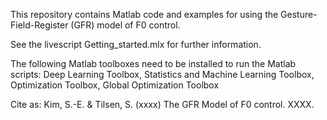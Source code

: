 This repository contains Matlab code and examples for using the Gesture-Field-Register (GFR) model of F0 control.

See the livescript Getting_started.mlx for further information.

The following Matlab toolboxes need to be installed to run the Matlab scripts:
Deep Learning Toolbox,
Statistics and Machine Learning Toolbox,
Optimization Toolbox,
Global Optimization Toolbox


Cite as: Kim, S.-E. & Tilsen, S. (xxxx) The GFR Model of F0 control. XXXX.
